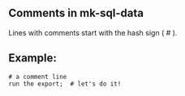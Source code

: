 
## Comments in mk-sql-data

Lines with comments start with the hash sign ( # ).

## Example:

```
# a comment line
run the export;  # let's do it!
```